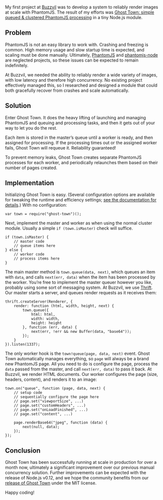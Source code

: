 My first project at [Buzzvil](http://www.buzzvil.com) was to develop a system to reliably render images at scale with PhantomJS. The result of my efforts was [Ghost Town: simple queued & clustered PhantomJS processing](https://www.npmjs.org/package/ghost-town) in a tiny Node.js module.

## Problem
PhantomJS is not an easy library to work with. Crashing and freezing is common. High memory usage and slow startup time is expected, and scaling must be done manually. Ultimately, [PhantomJS](http://phantomjs.org) and [phantomjs-node](https://www.npmjs.org/package/phantom) are neglected projects, so these issues can be expected to remain indefinitely.

At Buzzvil, we needed the ability to reliably render a wide variety of images, with low latency and therefore high concurrency. No existing project effectively managed this, so I researched and designed a module that could both gracefully recover from crashes and scale automatically.

## Solution
Enter Ghost Town. It does the heavy lifting of launching and managing PhantomJS and queuing and processing tasks, and then it gets out of your way to let you do the rest.

Each item is stored in the master’s queue until a worker is ready, and then assigned for processing. If the processing times out or the assigned worker fails, Ghost Town will requeue it. Reliability guaranteed!

To prevent memory leaks, Ghost Town creates separate PhantomJS processes for each worker, and periodically relaunches them based on their number of pages created.

## Implementation
Initializing Ghost Town is easy. (Several configuration options are available for tweaking the runtime and efficiency settings; [see the documentation for details](https://www.npmjs.org/package/phantom#readme).) With no configuration:

	var town = require("ghost-town")();

Next, implement the master and worker as when using the normal cluster module. Usually a simple `if (town.isMaster)` check will suffice.

	if (town.isMaster) {
		// master code
		// queue items here
	} else {
		// worker code
		// process items here
	}

The main master method is `town.queue(data, next)`, which queues an item with `data`, and calls `next(err, data)` when the item has been processed by the worker. You’re free to implement the master queuer however you like, probably using some sort of messaging system. At Buzzvil, we use [Thrift](http://thrift.apache.org). Our master starts a server, and queues render requests as it receives them:

	thrift.createServer(Renderer, {
		render: function (html, width, height, next) {
			town.queue({
				html: html,
				width: width,
				height: height
			}, function (err, data) {
				next(err, !err && new Buffer(data, "base64"));
			});
		}
	}).listen(1337);

The only worker hook is the `town!queue(page, data, next)` event. Ghost Town automatically manages everything, so `page` will always be a brand new PhantomJS page. All you need to do is configure the page, process the `data` passed from the master, and call `next(err, data)` to pass it back. At Buzzvil, we render HTML documents. Our worker configures the page (size, headers, content), and renders it to an image:

	town.on("queue", function (page, data, next) {
		// setup code
		// sequentially configure the page here
		// page.set("viewportSize", ...)
		// page.set("customHeaders", ...)
		// page.set("onLoadFinished", ...)
		// page.set("content", ...)
		
		page.renderBase64("jpeg", function (data) {
			next(null, data);
		});
	});

## Conclusion
Ghost Town has been successfully running at scale in production for over a month now, ultimately a significant improvement over our previous manual concurrency solution. Further improvements can be expected with the release of Node.js v0.12, and we hope the community benefits from our [release of Ghost Town](https://github.com/buzzvil/ghost-town) under the MIT license.

Happy coding!